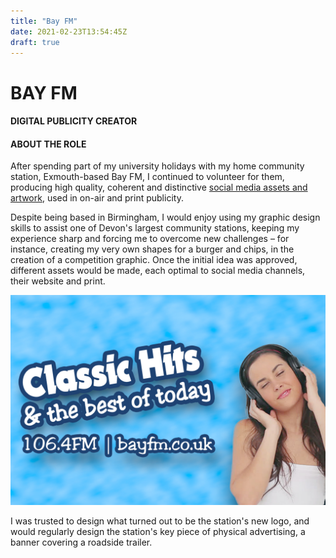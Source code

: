 ```yaml
---
title: "Bay FM"
date: 2021-02-23T13:54:45Z
draft: true
---
```

<div id="workwrap" class="bay-fm">
    <div class="container">
		<div class="row">
			<div class="col-lg-6 col-lg-offset-3">
				<h1>BAY FM</h1>
				<h4>DIGITAL PUBLICITY CREATOR</h4>
			</div>
		</div><!--/row -->
    </div> <!-- /container -->
</div><!--/workwrap -->

<section id="works"></section>
<div class="container">
	<div class="row centered mt mb">
		<div class="col-lg-8 col-lg-offset-2">
			<h4>ABOUT THE ROLE</h4>
			<p>
				After spending part of my university holidays with my home community station, Exmouth-based Bay FM, I continued to volunteer for them, producing high quality, coherent and distinctive <a href="/graphic-design">social media assets and artwork</a>, used in on-air and print publicity. 
			</p>
			<p>
				Despite being based in Birmingham, I would enjoy using my graphic design skills to assist one of Devon's largest community stations, keeping my experience sharp and forcing me to overcome new challenges – for instance, creating my very own shapes for a burger and chips, in the creation of a competition graphic. Once the initial idea was approved, different assets would be made, each optimal to social media channels, their website and print.
			</p>
		</div>
		<div class="col-lg-10 col-lg-offset-1 mt-half">
			<img class="img-responsive" src="/img/portfolio/bay-fm-feature.jpg">
		</div>
		<div class="col-lg-8 col-lg-offset-2 mt-half">
			<p>
				I was trusted to design what turned out to be the station's new logo, and would regularly design the station's key piece of physical advertising, a banner covering a roadside trailer.
			</p>
		</div>
	</div><!--/row -->
</div><!--/container -->